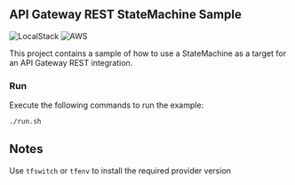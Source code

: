 ## API Gateway REST StateMachine Sample

![LocalStack](https://img.shields.io/static/v1?label=Works&message=@LocalStack&color=purple)
![AWS](https://img.shields.io/static/v1?label=Works&message=@AWS&color=orange)

This project contains a sample of how to use a StateMachine as a target for an API Gateway REST integration.
### Run

Execute the following commands to run the example:

```bash
./run.sh
```

## Notes

Use `tfswitch` or `tfenv` to install the required provider version


